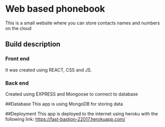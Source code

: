 # Web based phonebook

This is a small website where you can store contacts names and numbers on the cloud
## Build description

### Front end
It was created using REACT, CSS and JS.

### Back end
Created using EXPRESS and Mongoose to connect to database

##Database
This app is using MongoDB for storing data

##Deployment 
This app is deployed to the internet using heroku with the following link:
https://fast-bastion-22017.herokuapp.com/